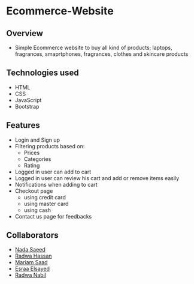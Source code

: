 # Ecommerce-Website
## Overview
* Simple Ecommerce website to buy all kind of products; laptops, fragrances, smaprtphones, fragrances, clothes and skincare products 
## Technologies used
* HTML
* CSS
* JavaScript
* Bootstrap
## Features
* Login and Sign up
* Filtering products based on:
  * Prices
  * Categories
  * Rating
* Logged in user can add to cart
* Logged in user can review his cart and add or remove items easily
* Notifications when adding to cart
* Checkout page
  * using credit card
  * using master card
  * using cash
* Contact us page for feedbacks
## Collaborators
* [Nada Saeed](https://github.com/Nada98Sakr)
* [Radwa Hassan](https://github.com/RadwaHassan99)
* [Mariam Saad](https://github.com/MariamSMoustafa)
* [Esraa Elsayed](https://github.com/Esraamohamed0)
* [Radwa Nabil](https://github.com/radwanabil)


